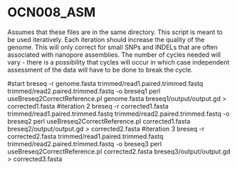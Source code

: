 # OCN008_ASM

Assumes that these files are in the same directory.
This script is meant to be used iteratively. Each iteration should increase the quality of the genome.
This will only correct for small SNPs and INDELs that are often associated with nanopore assemblies.
The number of cycles needed will vary - there is a possibility that cycles will occur in which case independent assessment of the data will have to be done to break the cycle.

#start
breseq -r genome.fasta trimmed/read1.paired.trimmed.fastq trimmed/read2.paired.trimmed.fastq -o breseq1
perl useBreseq2CorrectReference.pl genome.fasta breseq1/output/output.gd > corrected1.fasta
#iteration 2
breseq -r corrected1.fasta trimmed/read1.paired.trimmed.fastq trimmed/read2.paired.trimmed.fastq -o breseq2
perl useBreseq2CorrectReference.pl corrected1.fasta breseq2/output/output.gd > corrected2.fasta
#iteration 3
breseq -r corrected2.fasta trimmed/read1.paired.trimmed.fastq trimmed/read2.paired.trimmed.fastq -o breseq3
perl useBreseq2CorrectReference.pl corrected2.fasta breseq3/output/output.gd > corrected3.fasta
